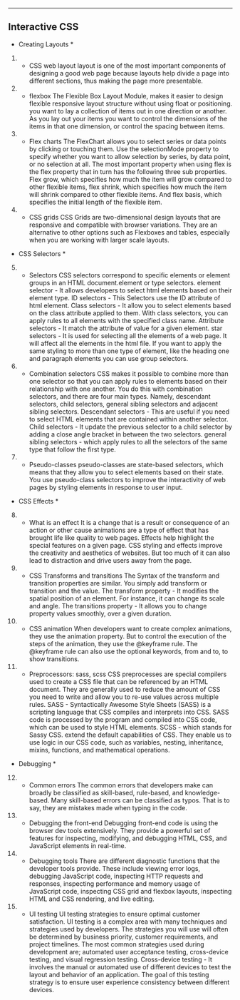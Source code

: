 ---------------
Interactive CSS
---------------




* Creating Layouts *

1) - CSS web layout
layout is one of the most important components of designing a good web page because layouts help divide a page into different sections, thus making the page more presentable. 

2) - flexbox
The Flexible Box Layout Module, makes it easier to design flexible responsive layout structure without using float or positioning. you want to lay a collection of items out in one direction or another. As you lay out your items you want to control the dimensions of the items in that one dimension, or control the spacing between items.

3) - Flex charts
The FlexChart allows you to select series or data points by clicking or touching them. Use the selectionMode property to specify whether you want to allow selection by series, by data point, or no selection at all. The most important property when using flex is the flex property that in turn has the following three sub properties. Flex grow, which specifies how much the item will grow compared to other flexible items, flex shrink, which specifies how much the item will shrink compared to other flexible items. And flex basis, which specifies the initial length of the flexible item. 

4) - CSS grids
CSS Grids are two-dimensional design layouts that are responsive and compatible with browser variations. They are an alternative to other options such as Flexboxes and tables, especially when you are working with larger scale layouts.




* CSS Selectors *

5) - Selectors
CSS selectors correspond to specific elements or element groups in an HTML document.element or type selectors. 
element selector - It allows developers to select html elements based on their element type.
ID selectors - This Selectors use the ID attribute of html element. 
Class selectors - It allow you to select elements based on the class attribute applied to them. With class selectors, you can apply rules to all elements with the specified class name. 
Attribute selectors - It match the attribute of value for a given element. 
star selectors - It is used for selecting all the elements of a web page. It will affect all the elements in the html file. 
If you want to apply the same styling to more than one type of element, like the heading one and paragraph elements you can use group selectors.

6) - Combination selectors
CSS makes it possible to combine more than one selector so that you can apply rules to elements based on their relationship with one another. You do this with combination selectors, and there are four main types. Namely, descendant selectors, child selectors, general sibling selectors and adjacent sibling selectors.
Descendant selectors - This are useful if you need to select HTML elements that are contained within another selector. 
Child selectors - It update the previous selector to a child selector by adding a close angle bracket in between the two selectors.
general sibling selectors - which apply rules to all the selectors of the same type that follow the first type. 

7) - Pseudo-classes
pseudo-classes are state-based selectors, which means that they allow you to select elements based on their state. You use pseudo-class selectors to improve the interactivity of web pages by styling elements in response to user input.




* CSS Effects *

8) - What is an effect
It is a change that is a result or consequence of an action or other cause animations are a type of effect that has brought life like quality to web pages. Effects help highlight the special features on a given page. CSS styling and effects improve the creativity and aesthetics of websites. But too much of it can also lead to distraction and drive users away from the page. 

9) - CSS Transforms and transitions
The Syntax of the transform and transition properties are similar. You simply add transform or transition and the value. 
The transform property - It modifies the spatial position of an element. For instance, it can change its scale and angle.
The transitions property - It allows you to change property values smoothly, over a given duration.

10) - CSS animation
When developers want to create complex animations, they use the animation property. But to control the execution of the steps of the animation, they use the @keyframe rule. The @keyframe rule can also use the optional keywords, from and to, to show transitions.

11) - Preprocessors: sass, scss
CSS preprocesses are special compilers used to create a CSS file that can be referenced by an HTML document. They are generally used to reduce the amount of CSS you need to write and allow you to re-use values across multiple rules.
SASS - Syntactically Awesome Style Sheets (SASS) is a scripting language that CSS compiles and interprets into CSS. 
       SASS code is processed by the program and compiled into CSS code, which can be used to style HTML elements.
SCSS - which stands for Sassy CSS. extend the default capabilities of CSS. They enable us to use logic in our CSS code, such as variables, 
       nesting, inheritance, mixins, functions, and mathematical operations.




* Debugging *

12) - Common errors
The common errors that developers make can broadly be classified as skill-based, rule-based, and knowledge-based. Many skill-based errors can be classified as typos. That is to say, they are mistakes made when typing in the code. 

13) - Debugging the front-end
Debugging front-end code is using the browser dev tools extensively. They provide a powerful set of features for inspecting, modifying, and debugging HTML, CSS, and JavaScript elements in real-time.

14) - Debugging tools
There are different diagnostic functions that the developer tools provide. These include viewing error logs, debugging JavaScript code, inspecting HTTP requests and responses, inspecting performance and memory usage of JavaScript code, inspecting CSS grid and flexbox layouts, inspecting HTML and CSS rendering, and live editing.

15) - UI testing
UI testing strategies to ensure optimal customer satisfaction. UI testing is a complex area with many techniques and strategies used by developers. The strategies you will use will often be determined by business priority, customer requirements, and project timelines. 
The most common strategies used during development are; automated user acceptance testing, cross-device testing, and visual regression testing. Cross-device testing - It involves the manual or automated use of different devices to test the layout and behavior of an application. The goal of this testing strategy is to ensure user experience consistency between different devices. 
